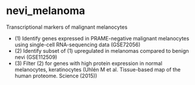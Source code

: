 # nevi_melanoma
Transcriptional markers of malignant melanocytes 
   - (1) Identify genes expressed in PRAME-negative malignant melanocytes using single-cell RNA-sequencing data (GSE72056)
   - (2) Identify subset of (1) upregulated in melanomas compared to benign nevi (GSE112509)
   - (3) Filter (2) for genes with high protein expression in normal melanocytes, keratinocytes (Uhlén M et al. Tissue-based map of the human proteome. Science (2015))
